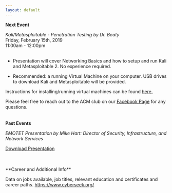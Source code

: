 ```yaml
---
layout: default
---
```


**Next Event**

 *Kali/Metasploitable - Penetration Testing 
by Dr. Beaty*<br>
Friday, February 15th, 2019 <br>
11:00am - 12:00pm
<br>
<br>

   * Presentation will cover Networking Basics and how to setup and run Kali and Metasploitable 2. No experience required. 

   * Recommended: a running Virtual Machine on your computer. USB drives to download Kali and Metasploitable will be provided. 

Instructions for installing/running virtual machines can be found [here.](https://www.howtogeek.com/196060/beginner-geek-how-to-create-and-use-virtual-machines/)

Please feel free to reach out to the ACM club on our [Facebook Page](https://www.facebook.com/MSUDenverACM/) for any questions.
<br>
<br>
<br>
**Past Events**

*EMOTET Presentation
by Mike Hart: Director of Security, Infrastructure,
and Network Services*

[Download Presentation](https://msu-denver-acm.github.io/SIGS/Cybersecurity/assets/02012019emotet.pdf/)

<br>
<br>
**Career and Additional Info**

Data on jobs available, job titles, relevant education and certificates and career paths. <https://www.cyberseek.org/>
